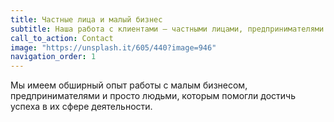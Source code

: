```yaml
---
title: Частные лица и малый бизнес
subtitle: Наша работа с клиентами — частными лицами, предпринимателями и малым бизнесом.
call_to_action: Contact
image: "https://unsplash.it/605/440?image=946"
navigation_order: 1
---
```


Мы имеем обширный опыт работы с малым бизнесом, предпринимателями и просто людьми, которым помогли достичь успеха в их сфере деятельности.